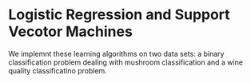 # Logistic Regression and Support Vecotor Machines

We implemnt these learning algorithms on two data sets: a binary classification problem dealing with mushroom classification and a wine quality classificatino problem.

